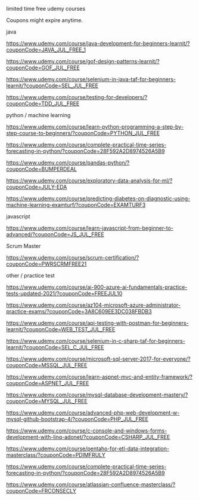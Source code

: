 

limited time free udemy courses

Coupons might expire anytime.

java

https://www.udemy.com/course/java-development-for-beginners-learnit/?couponCode=JAVA_JUL_FREE_1

https://www.udemy.com/course/gof-design-patterns-learnit/?couponCode=GOF_JUL_FREE

https://www.udemy.com/course/selenium-in-java-taf-for-beginners-learnit/?couponCode=SEL_JUL_FREE

https://www.udemy.com/course/testing-for-developers/?couponCode=TDD_JUL_FREE

python / machine learning


https://www.udemy.com/course/learn-python-programming-a-step-by-step-course-to-beginners/?couponCode=PYTHON_JUL_FREE

https://www.udemy.com/course/complete-practical-time-series-forecasting-in-python/?couponCode=28F592A2D8974526A5B9

https://www.udemy.com/course/pandas-python/?couponCode=BUMPERDEAL

https://www.udemy.com/course/exploratory-data-analysis-for-ml/?couponCode=JULY-EDA

https://www.udemy.com/course/predicting-diabetes-on-diagnostic-using-machine-learning-examturf/?couponCode=EXAMTURF3

javascript

https://www.udemy.com/course/learn-javascript-from-beginner-to-advanced/?couponCode=JS_JUL_FREE

Scrum Master

https://www.udemy.com/course/scrum-certification/?couponCode=PWRSCRMFREE21

other / practice test

https://www.udemy.com/course/ai-900-azure-ai-fundamentals-practice-tests-updated-2021/?couponCode=FREEJUL10

https://www.udemy.com/course/az104-microsoft-azure-administrator-practice-exams/?couponCode=3A8C609EE3DC038FBDB3

https://www.udemy.com/course/api-testing-with-postman-for-beginners-learnit/?couponCode=WEB_TEST_JUL_FREE

https://www.udemy.com/course/selenium-in-c-sharp-taf-for-beginners-learnit/?couponCode=SEL_C_JUL_FREE

https://www.udemy.com/course/microsoft-sql-server-2017-for-everyone/?couponCode=MSSQL_JUL_FREE

https://www.udemy.com/course/learn-aspnet-mvc-and-entity-framework/?couponCode=ASPNET_JUL_FREE

https://www.udemy.com/course/mysql-database-development-mastery/?couponCode=MYSQL_JUL_FREE

https://www.udemy.com/course/advanced-php-web-development-w-mysql-github-bootstrap-4/?couponCode=PHP_JUL_FREE

https://www.udemy.com/course/c-console-and-windows-forms-development-with-linq-adonet/?couponCode=CSHARP_JUL_FREE

https://www.udemy.com/course/pentaho-for-etl-data-integration-masterclass/?couponCode=PDIMFRULY

https://www.udemy.com/course/complete-practical-time-series-forecasting-in-python/?couponCode=28F592A2D8974526A5B9

https://www.udemy.com/course/atlassian-confluence-masterclass/?couponCode=FRCONSECLY

